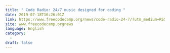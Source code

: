 ```yaml
---
title: " Code Radio: 24/7 music designed for coding "
date: 2019-07-18T16:26:01Z
link: https://www.freecodecamp.org/news/code-radio-24-7/?utm_medium=RSS&utm_source=news.12bit.vn
site: www.freecodecamp.orgnews
language: English
category:
  -   
draft: false
---
```

